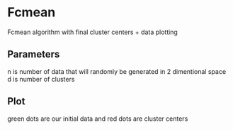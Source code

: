 # Fcmean
Fcmean algorithm with final cluster centers + data plotting 
## Parameters
n is number of data that will randomly be generated in 2 dimentional space
d is number of clusters
## Plot
green dots are our initial data and red dots are cluster centers
